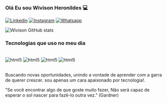
### Olá Eu sou Wivison Heronildes 💻

[![Linkedin](https://img.shields.io/badge/LinkedIn-0077B5?style=for-the-badge&logo=linkedin&logoColor=white)](https://www.linkedin.com/in/wivison-heronildes-147b538a/)
[![Instagram](https://img.shields.io/badge/Instagram-E4405F?style=for-the-badge&logo=instagram&logoColor=white)](https://www.instagram.com/wivison04/)
[![Whatsapp](https://img.shields.io/badge/WhatsApp-25D366?style=for-the-badge&logo=whatsapp&logoColor=white)](https://contate.me/devwivison)

![Wivison GitHub stats](https://github-readme-stats.vercel.app/api?username=willHeronildes&show_icons=true&theme=dracula)

### Tecnologias que uso no meu dia

<div style="display: inline_block"><br/>
  <img align="center" alt="html5" src="https://img.shields.io/badge/HTML5-E34F26?style=for-the-badge&logo=html5&logoColor=white" />
  <img align="center" alt="html5" src="https://img.shields.io/badge/CSS3-1572B6?style=for-the-badge&logo=css3&logoColor=white" />
  <img align="center" alt="html5" src="https://img.shields.io/badge/JavaScript-F7DF1E?style=for-the-badge&logo=javascript&logoColor=black" />
  <img align="center" alt="html5" src="https://img.shields.io/badge/React-20232A?style=for-the-badge&logo=react&logoColor=61DAFB" />
</div></br>

Buscando novas oportunidades, unindo a vontade de aprender com a garra de querer crescer. sou apenas um cara apaixonado por tecnologia!.

"Se você encontrar algo de que goste muito fazer, Não será capaz de esperar o sol nascer para fazê-lo outra vez." (Gardner)
